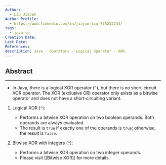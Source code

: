 ```yaml
---
Author:
  - Liu JiaJun
Author Profile:
  - https://www.linkedin.com/in/jiajun-liu-775252244/
tags: 
  - java se
Creation Date: 
Last Date: 
References: 
description: Java - Operators - Logical Operator - XOR.
---
```


## Abstract
---
- In Java, there is a logical XOR operator (`^`), but there is no short-circuit XOR operator. The XOR (exclusive OR) operator only exists as a bitwise operator and does not have a short-circuiting variant.

1. Logical XOR (`^`):
   - Performs a bitwise XOR operation on two boolean operands. Both operands are always evaluated.
   - The result is `true` if exactly one of the operands is `true`; otherwise, the result is `false`.

2. Bitwise XOR with integers (`^`):
   - Performs a bitwise XOR operation on two integer operands.
   - Please visit [[Bitwise XOR]] for more details.